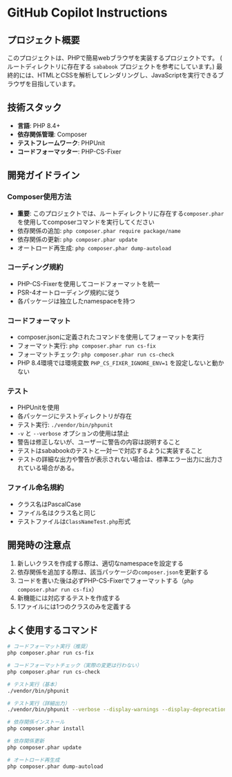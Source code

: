 # GitHub Copilot Instructions

## プロジェクト概要
このプロジェクトは、PHPで簡易webブラウザを実装するプロジェクトです。 ( ルートディレクトリに存在する `sababook` プロジェクトを参考にしています。)
最終的には、HTMLとCSSを解析してレンダリングし、JavaScriptを実行できるブラウザを目指しています。

## 技術スタック
- **言語**: PHP 8.4+
- **依存関係管理**: Composer
- **テストフレームワーク**: PHPUnit
- **コードフォーマッター**: PHP-CS-Fixer

## 開発ガイドライン

### Composer使用方法
- **重要**: このプロジェクトでは、ルートディレクトリに存在する`composer.phar`を使用してcomposerコマンドを実行してください
- 依存関係の追加: `php composer.phar require package/name`
- 依存関係の更新: `php composer.phar update`
- オートロード再生成: `php composer.phar dump-autoload`

### コーディング規約
- PHP-CS-Fixerを使用してコードフォーマットを統一
- PSR-4オートローディング規約に従う
- 各パッケージは独立したnamespaceを持つ

### コードフォーマット
- composer.jsonに定義されたコマンドを使用してフォーマットを実行
- フォーマット実行: `php composer.phar run cs-fix`
- フォーマットチェック: `php composer.phar run cs-check`
- PHP 8.4環境では環境変数 `PHP_CS_FIXER_IGNORE_ENV=1` を設定しないと動かない

### テスト
- PHPUnitを使用
- 各パッケージにテストディレクトリが存在
- テスト実行: `./vendor/bin/phpunit`
- `-v` と `--verbose` オプションの使用は禁止
- 警告は修正しないが、ユーザーに警告の内容は説明すること
- テストはsababookのテストと一対一で対応するように実装すること
- テストの詳細な出力や警告が表示されない場合は、標準エラー出力に出力されている場合がある。

### ファイル命名規約
- クラス名はPascalCase
- ファイル名はクラス名と同じ
- テストファイルは`ClassNameTest.php`形式

## 開発時の注意点
1. 新しいクラスを作成する際は、適切なnamespaceを設定する
2. 依存関係を追加する際は、該当パッケージの`composer.json`を更新する
3. コードを書いた後は必ずPHP-CS-Fixerでフォーマットする（`php composer.phar run cs-fix`）
4. 新機能には対応するテストを作成する
5. 1ファイルには1つのクラスのみを定義する

## よく使用するコマンド
```bash
# コードフォーマット実行（推奨）
php composer.phar run cs-fix

# コードフォーマットチェック（実際の変更は行わない）
php composer.phar run cs-check

# テスト実行（基本）
./vendor/bin/phpunit

# テスト実行（詳細出力）
./vendor/bin/phpunit --verbose --display-warnings --display-deprecations

# 依存関係インストール
php composer.phar install

# 依存関係更新
php composer.phar update

# オートロード再生成
php composer.phar dump-autoload
```
